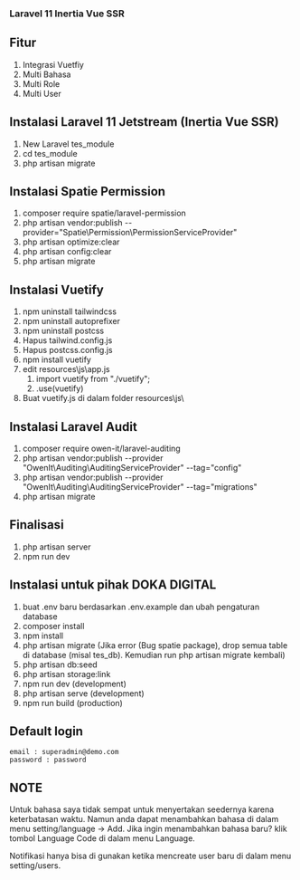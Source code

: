 ### Laravel 11 Inertia Vue SSR

## Fitur
1. Integrasi Vuetfiy
2. Multi Bahasa
3. Multi Role
4. Multi User

## Instalasi Laravel 11 Jetstream (Inertia Vue SSR)
1. New Laravel tes_module
2. cd tes_module
3. php artisan migrate

## Instalasi Spatie Permission
1. composer require spatie/laravel-permission
2. php artisan vendor:publish --provider="Spatie\Permission\PermissionServiceProvider"
3. php artisan optimize:clear
4. php artisan config:clear
5. php artisan migrate

## Instalasi Vuetify
1. npm uninstall tailwindcss
2. npm uninstall autoprefixer
3. npm uninstall postcss
4. Hapus tailwind.config.js
5. Hapus postcss.config.js
6. npm install vuetify
7. edit resources\js\app.js
    1. import vuetify from "./vuetify";
    2. .use(vuetify)
8. Buat vuetify.js di dalam folder resources\js\

## Instalasi Laravel Audit
1. composer require owen-it/laravel-auditing
2. php artisan vendor:publish --provider "OwenIt\Auditing\AuditingServiceProvider" --tag="config"
3. php artisan vendor:publish --provider "OwenIt\Auditing\AuditingServiceProvider" --tag="migrations"
4. php artisan migrate

## Finalisasi
1. php artisan server
2. npm run dev

## Instalasi untuk pihak DOKA DIGITAL
1. buat .env baru berdasarkan .env.example dan ubah pengaturan database
2. composer install
3. npm install
4. php artisan migrate (Jika error (Bug spatie package), drop semua table di database (misal tes_db). Kemudian run php artisan migrate kembali)
5. php artisan db:seed
6. php artisan storage:link
7. npm run dev (development)
8. php artisan serve (development)
9. npm run build (production)

## Default login
    email : superadmin@demo.com
    password : password

## NOTE
Untuk bahasa saya tidak sempat untuk menyertakan seedernya karena keterbatasan waktu.
Namun anda dapat menambahkan bahasa di dalam menu setting/language -> Add.
Jika ingin menambahkan bahasa baru? klik tombol Language Code di dalam menu Language.

Notifikasi hanya bisa di gunakan ketika mencreate user baru di dalam menu setting/users.